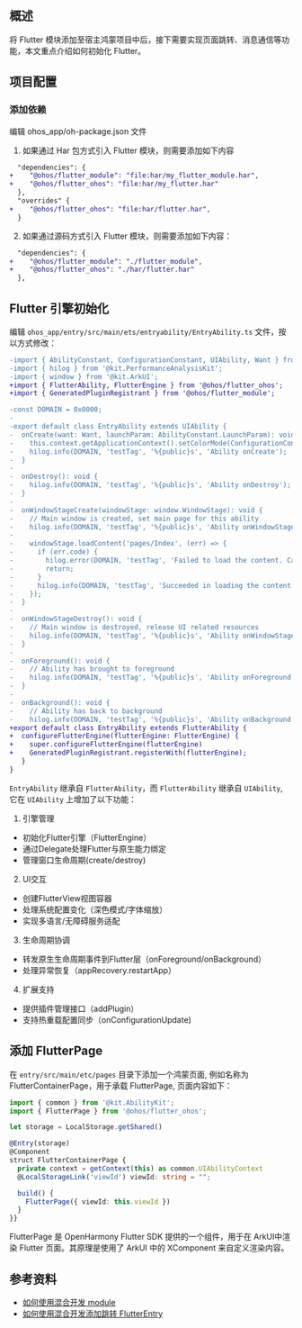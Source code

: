 ## 概述

将 Flutter 模块添加至宿主鸿蒙项目中后，接下需要实现页面跳转、消息通信等功能，本文重点介绍如何初始化 Flutter。


## 项目配置


### 添加依赖

编辑 ohos_app/oh-package.json 文件

1. 如果通过 Har 包方式引入 Flutter 模块，则需要添加如下内容

```diff
  "dependencies": {
+    "@ohos/flutter_module": "file:har/my_flutter_module.har",
+    "@ohos/flutter_ohos": "file:har/my_flutter.har"
  },
  "overrides" {
+    "@ohos/flutter_ohos": "file:har/flutter.har",
  }
```

2. 如果通过源码方式引入 Flutter 模块，则需要添加如下内容：

```diff
  "dependencies": {
+    "@ohos/flutter_module": "./flutter_module",
+    "@ohos/flutter_ohos": "./har/flutter.har"
  },
```

## Flutter 引擎初始化

编辑 `ohos_app/entry/src/main/ets/entryability/EntryAbility.ts` 文件，按以方式修改：

```diff
-import { AbilityConstant, ConfigurationConstant, UIAbility, Want } from '@kit.AbilityKit';
-import { hilog } from '@kit.PerformanceAnalysisKit';
-import { window } from '@kit.ArkUI';
+import { FlutterAbility, FlutterEngine } from '@ohos/flutter_ohos';
+import { GeneratedPluginRegistrant } from '@ohos/flutter_module';

-const DOMAIN = 0x0000;
-
-export default class EntryAbility extends UIAbility {
-  onCreate(want: Want, launchParam: AbilityConstant.LaunchParam): void {
-    this.context.getApplicationContext().setColorMode(ConfigurationConstant.ColorMode.COLOR_MODE_NOT_SET);
-    hilog.info(DOMAIN, 'testTag', '%{public}s', 'Ability onCreate');
-  }
-
-  onDestroy(): void {
-    hilog.info(DOMAIN, 'testTag', '%{public}s', 'Ability onDestroy');
-  }
-
-  onWindowStageCreate(windowStage: window.WindowStage): void {
-    // Main window is created, set main page for this ability
-    hilog.info(DOMAIN, 'testTag', '%{public}s', 'Ability onWindowStageCreate');
-
-    windowStage.loadContent('pages/Index', (err) => {
-      if (err.code) {
-        hilog.error(DOMAIN, 'testTag', 'Failed to load the content. Cause: %{public}s', JSON.stringify(err));
-        return;
-      }
-      hilog.info(DOMAIN, 'testTag', 'Succeeded in loading the content.');
-    });
-  }
-
-  onWindowStageDestroy(): void {
-    // Main window is destroyed, release UI related resources
-    hilog.info(DOMAIN, 'testTag', '%{public}s', 'Ability onWindowStageDestroy');
-  }
-
-  onForeground(): void {
-    // Ability has brought to foreground
-    hilog.info(DOMAIN, 'testTag', '%{public}s', 'Ability onForeground');
-  }
-
-  onBackground(): void {
-    // Ability has back to background
-    hilog.info(DOMAIN, 'testTag', '%{public}s', 'Ability onBackground');
+export default class EntryAbility extends FlutterAbility {
+  configureFlutterEngine(flutterEngine: FlutterEngine) {
+    super.configureFlutterEngine(flutterEngine)
+    GeneratedPluginRegistrant.registerWith(flutterEngine);
   }
}
```

`EntryAbility` 继承自 `FlutterAbility`，而 `FlutterAbility` 继承自 `UIAbility`, 它在 `UIAbility` 上增加了以下功能：


1. 引擎管理
  - 初始化Flutter引擎（FlutterEngine）
  - 通过Delegate处理Flutter与原生能力绑定
  - 管理窗口生命周期(create/destroy)
2. UI交互
  - 创建FlutterView视图容器
  - 处理系统配置变化（深色模式/字体缩放）
  - 实现多语言/无障碍服务适配
3. 生命周期协调
  - 转发原生生命周期事件到Flutter层（onForeground/onBackground）
  - 处理异常恢复（appRecovery.restartApp）
4. 扩展支持
  - 提供插件管理接口（addPlugin）
  - 支持热重载配置同步（onConfigurationUpdate)


## 添加 FlutterPage

在 `entry/src/main/etc/pages` 目录下添加一个鸿蒙页面, 例如名称为 FlutterContainerPage，用于承载 FlutterPage, 页面内容如下：

```ts
import { common } from '@kit.AbilityKit';
import { FlutterPage } from '@ohos/flutter_ohos';

let storage = LocalStorage.getShared()

@Entry(storage)
@Component
struct FlutterContainerPage {
  private context = getContext(this) as common.UIAbilityContext
  @LocalStorageLink('viewId') viewId: string = "";

  build() {
    FlutterPage({ viewId: this.viewId })
  }
}}
```

FlutterPage 是 OpenHarmony Flutter SDK 提供的一个组件，用于在 ArkUI中渲染 Flutter 页面。其原理是使用了 ArkUI 中的 XComponent 来自定义渲染内容。


## 参考资料

- [如何使用混合开发 module](https://gitcode.com/openharmony-sig/flutter_samples/blob/br_3.7.12-ohos-1.1.0/ohos/docs/04_development/%E5%A6%82%E4%BD%95%E4%BD%BF%E7%94%A8%E6%B7%B7%E5%90%88%E5%BC%80%E5%8F%91%20module.md)
- [如何使用混合开发添加跳转 FlutterEntry](https://gitcode.com/openharmony-sig/flutter_samples/blob/br_3.7.12-ohos-1.1.0/ohos/docs/04_development/%E5%A6%82%E4%BD%95%E4%BD%BF%E7%94%A8%E6%B7%B7%E5%90%88%E5%BC%80%E5%8F%91%E6%B7%BB%E5%8A%A0%E8%B7%B3%E8%BD%AC%20FlutterEntry.md)